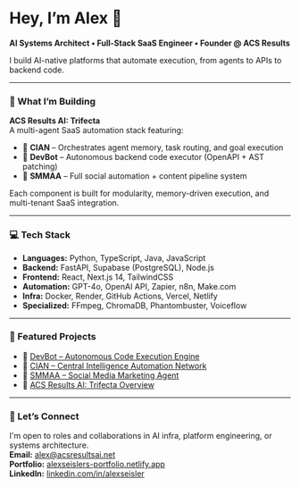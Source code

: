 # Hey, I’m Alex 👋  
**AI Systems Architect • Full-Stack SaaS Engineer • Founder @ ACS Results**

I build AI-native platforms that automate execution, from agents to APIs to backend code.

---

### 🔧 What I’m Building

**ACS Results AI: Trifecta**  
A multi-agent SaaS automation stack featuring:

- 🧠 **CIAN** – Orchestrates agent memory, task routing, and goal execution  
- 🤖 **DevBot** – Autonomous backend code executor (OpenAPI + AST patching)  
- 📣 **SMMAA** – Full social automation + content pipeline system  

Each component is built for modularity, memory-driven execution, and multi-tenant SaaS integration.

---

### 💻 Tech Stack

- **Languages:** Python, TypeScript, Java, JavaScript  
- **Backend:** FastAPI, Supabase (PostgreSQL), Node.js  
- **Frontend:** React, Next.js 14, TailwindCSS  
- **Automation:** GPT-4o, OpenAI API, Zapier, n8n, Make.com  
- **Infra:** Docker, Render, GitHub Actions, Vercel, Netlify  
- **Specialized:** FFmpeg, ChromaDB, Phantombuster, Voiceflow

---

### 📂 Featured Projects

- 🔗 [DevBot – Autonomous Code Execution Engine](https://alexseislers-portfolio.netlify.app)
- 🔗 [CIAN – Central Intelligence Automation Network](https://alexseislers-portfolio.netlify.app)
- 🔗 [SMMAA – Social Media Marketing Agent](https://alexseislers-portfolio.netlify.app)
- 🔗 [ACS Results AI: Trifecta Overview](https://alexseislers-portfolio.netlify.app)

---

### 🤝 Let’s Connect

I'm open to roles and collaborations in AI infra, platform engineering, or systems architecture.  
**Email:** alex@acsresultsai.net  
**Portfolio:** [alexseislers-portfolio.netlify.app](https://alexseislers-portfolio.netlify.app)  
**LinkedIn:** [linkedin.com/in/alexseisler](https://linkedin.com/in/alexseisler)
